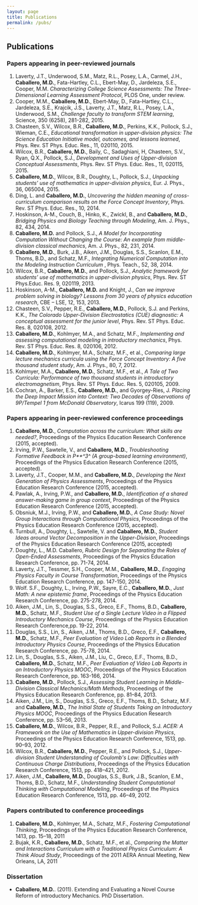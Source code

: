 ```yaml
---
layout: page
title: Publications
permalink: /pubs/
---
```


## Publications

### Papers appearing in peer-reviewed journals

1.  Laverty, J.T., Underwood, S.M., Matz, R.L., Posey, L.A., Carmel,
    J.H., **Caballero, M.D.**, Fata-Hartley, C.L., Ebert-May, D.,
    Jardeleza, S.E., Cooper, M.M. *Characterizing College Science
    Assessments: The Three-Dimensional Learning Assessment Protocol*,
    PLOS One, under review. [<i class='fa
    fa-file-text-o'></i>](http://arxiv.org/abs/1604.07770)
2.  Cooper, M.M., **Caballero, M.D.**, Ebert-May, D., Fata-Hartley,
    C.L., Jardeleza, S.E., Krajcik, J.S., Laverty, J.T., Matz, R.L.,
    Posey, L.A., Underwood, S.M., *Challenge faculty to transform STEM
    learning*, Science, 350 (6258), 281-282, 2015.
    [<i class='fa
    fa-file-text-o'></i>](http://www.sciencemag.org/content/350/6258/281.summary)
3.  Chasteen, S.V., Wilcox, B.R., **Caballero, M.D.**, Perkins, K.K.,
    Pollock, S.J., Wieman, C.E., *Educational transformation in
    upper-division physics: The Science Education Initiative model,
    outcomes, and lessons learned*, Phys. Rev. ST Phys. Educ. Res., 11,
    020110, 2015.
    [<i class='fa
    fa-file-text-o'></i>](http://journals.aps.org/prstper/abstract/10.1103/PhysRevSTPER.11.020110)
4.  Wilcox, B.R., **Caballero, M.D.**, Baily, C., Sadaghiani, H,
    Chasteen, S.V., Ryan, Q.X., Pollock, S.J., *Development and Uses of
    Upper-division Conceptual Assessments*, Phys. Rev. ST Phys. Educ.
    Res., 11, 020115, 2015.
    [<i class='fa
    fa-file-text-o'></i>](http://journals.aps.org/prstper/abstract/10.1103/PhysRevSTPER.11.020115)
5.  **Caballero, M.D.**, Wilcox, B.R., Doughty, L., Pollock, S.J.,
    *Unpacking students’ use of mathematics in upper-division
    physics*, Eur. J. Phys., 36, 065004, 2015.
    [<i class='fa
    fa-file-text-o'></i>](http://iopscience.iop.org/article/10.1088/0143-0807/36/6/065004/)
6.  Ding, L. and **Caballero, M.D.**, *Uncovering the hidden meaning of
    cross-curriculum comparison results on the Force Concept
    Inventory*, Phys. Rev. ST Phys. Educ. Res., 10, 2014.
    [<i class='fa
    fa-file-text-o'></i>](http://journals.aps.org/prstper/abstract/10.1103/PhysRevSTPER.10.020125)
7.  Hoskinson, A-M., Couch, B., Hinko, K., Zwickl, B., and
    **Caballero, M.D.**, *Bridging Physics and Biology Teaching through
    Modeling*, Am. J. Phys., 82, 434, 2014.
    [<i class='fa
    fa-file-text-o'></i>](http://scitation.aip.org/content/aapt/journal/ajp/82/5/10.1119/1.4870502)
8.  **Caballero, M.D.** and Pollock, S.J., *A Model for Incorporating
    Computation Without Changing the Course: An example from
    middle-division classical mechanics*, Am. J. Phys., 82, 231, 2014.
    [<i class='fa
    fa-file-text-o'></i>](http://scitation.aip.org/content/aapt/journal/ajp/82/3/10.1119/1.4837437)
9.  **Caballero, M.D.**, Burk, J.B., Aiken, J.M., Douglas, S.S.,
    Scanlon, E.M., Thoms, B.D., and Schatz, M.F., *Integrating Numerical
    Computation into the Modeling Instruction Curriculum* , Phys.
    Teach., 52, 38, 2014.
    [<i class='fa
    fa-file-text-o'></i>](http://scitation.aip.org/content/aapt/journal/tpt/52/1/10.1119/1.4849153)
10. Wilcox, B.R., **Caballero, M.D.**, and Pollock, S.J., *Analytic
    framework for students’ use of mathematics in upper-division
    physics*, Phys. Rev. ST Phys.Educ. Res. 9, 020119, 2013.
    [<i class='fa
    fa-file-text-o'></i>](http://journals.aps.org/prstper/abstract/10.1103/PhysRevSTPER.9.020119)
11. Hoskinson, A-M., **Caballero, M.D.** and Knight, J., *Can we improve
    problem solving in biology? Lessons from 30 years of physics
    education research*, CBE – LSE, 12, 153, 2013.
    [<i class='fa
    fa-file-text-o'></i>](http://www.lifescied.org/content/12/2/153.full.pdf+html)
12. Chasteen, S.V., Pepper, R.E., **Caballero, M.D.**, Pollock, S.J. and
    Perkins, K.K., *The Colorado Upper-Division Electrostatics (CUE)
    diagnostic: A conceptual assessment for the junior level*, Phys.
    Rev. ST Phys. Educ. Res. 8, 020108, 2012.
    [<i class='fa
    fa-file-text-o'></i>](http://journals.aps.org/prstper/abstract/10.1103/PhysRevSTPER.8.020108)
13. **Caballero, M.D.**, Kohlmyer, M.A., and Schatz, M.F., *Implementing
    and assessing computational modeling in introductory
    mechanics*, Phys. Rev. ST Phys. Educ. Res. 8, 020106, 2012.
    [<i class='fa
    fa-file-text-o'></i>](http://journals.aps.org/prstper/abstract/10.1103/PhysRevSTPER.8.020106)
14. **Caballero, M.D.**, Kohlmyer, M.A., Schatz, M.F., et al.,
    *Comparing large lecture mechanics curricula using the Force Concept
    Inventory: A five thousand student study*, Am. J. Phys., 80, 7,
    2012.
    [<i class='fa
    fa-file-text-o'></i>](http://scitation.aip.org/content/aapt/journal/ajp/80/7/10.1119/1.3703517)
15. Kohlmyer, M.A., **Caballero, M.D.**, Schatz, M.F., et al., *A Tale
    of Two Curricula: Performance of two thousand students in
    introductory electromagnetism*, Phys. Rev. ST Phys. Educ. Res. 5,
    020105, 2009.
    [<i class='fa
    fa-file-text-o'></i>](http://journals.aps.org/prstper/abstract/10.1103/PhysRevSTPER.5.020105)
16. Cochran, A., Barker, E.S., **Caballero, M.D.**, and Gyorgey-Ries, J.
    *Placing the Deep Impact Mission into Context: Two Decades of
    Observations of 9P/Tempel 1 from McDonald Observatory*, Icarus 199
    (119), 2009.
    [<i class='fa
    fa-file-text-o'></i>](http://www.sciencedirect.com/science/article/pii/S0019103508003102)

### Papers appearing in peer-reviewed conference proceedings

1.  **Caballero, M.D.**, *Computation across the curriculum: What skills
    are needed?*, Proceedings of the Physics Education Research
    Conference (2015, accepted).
2.  Irving, P.W., Sawtelle, V., and **Caballero, M.D.**,
    *Troubleshooting Formative Feedback in P<span
    class="math inline">**^3^</span> (A group-based
    learning environment)*, Proceedings of the Physics Education
    Research Conference (2015, accepted).
3.  Laverty, J.T., Cooper, M.M., and **Caballero, M.D.**, *Developing
    the Next Generation of Physics Assessments*, Proceedings of the
    Physics Education Research Conference (2015, accepted).
4.  Pawlak, A., Irving, P.W., and **Caballero, M.D.**, *Identification
    of a shared answer-making game in group context*, Proceedings of the
    Physics Education Research Conference (2015, accepted).
5.  Obsniuk, M.J., Irving, P.W., and **Caballero, M.D.**, *A Case Study:
    Novel Group Interactions through Computational Physics*, Proceedings
    of the Physics Education Research Conference (2015, accepted).
6.  Turnbull, A., Doughty, L., Sawtelle, V. and **Caballero, M.D.**,
    *Student Ideas around Vector Decomposition in the Upper-Division*,
    Proceedings of the Physics Education Research Conference
    (2015, accepted)
7.  Doughty, L., M.D. Caballero, *Rubric Design for Separating the Roles
    of Open-Ended Assessments*, Proceedings of the Physics Education
    Research Conference, pp. 71-74, 2014.
    [<i class='fa
    fa-file-text-o'></i>](http://www.compadre.org/per/items/detail.cfm?ID=13451)
8.  Laverty, J.T., Tessmer, S.H., Cooper, M.M., **Caballero, M.D.**,
    *Engaging Physics Faculty in Course Transformation*, Proceedings of
    the Physics Education Research Conference, pp. 147-150, 2014.
    [<i class='fa
    fa-file-text-o'></i>](http://www.compadre.org/per/items/detail.cfm?ID=13470)
9.  Wolf. S.F., Doughty, L., Irving, P.W., Sayre, E.C.,
    **Caballero, M.D.**, *Just Math: A new epistemic frame*, Proceedings
    of the Physics Education Research Conference, pp. 275-278, 2014.
    [<i class='fa
    fa-file-text-o'></i>](http://www.compadre.org/per/items/detail.cfm?ID=13511)
10. Aiken, J.M., Lin, S., Douglas, S.S., Greco, E.F., Thoms, B.D.,
    **Caballero, M.D.**, Schatz, M.F., *Student Use of a Single Lecture
    Video in a Flipped Introductory Mechanics Course*, Proceedings of
    the Physics Education Research Conference,pp. 19-22, 2014.
    [<i class='fa
    fa-file-text-o'></i>](http://www.compadre.org/per/items/detail.cfm?ID=13438)
11. Douglas, S.S., Lin, S., Aiken, J.M., Thoms, B.D., Greco, E.F.,
    **Caballero, M.D.**, Schatz, M.F., *Peer Evaluation of Video Lab
    Reports in a Blended Introductory Physics Course*, Proceedings of
    the Physics Education Research Conference, pp. 75-78, 2014.
    [<i class='fa
    fa-file-text-o'></i>](http://www.compadre.org/per/items/detail.cfm?ID=13452)
12. Lin, S., Douglas, S.S., Aiken, J.M., Liu, C., Greco, E.F., Thoms,
    B.D., **Caballero, M.D.**, Schatz, M.F., *Peer Evaluation of Video
    Lab Reports in an Introductory Physics MOOC*, Proceedings of the
    Physics Education Research Conference, pp. 163-166, 2014.
    [<i class='fa
    fa-file-text-o'></i>](http://www.compadre.org/per/items/detail.cfm?ID=13474)
13. **Caballero, M.D.**, Pollock, S.J., *Assessing Student Learning in
    Middle-Division Classical Mechanics/Math Methods*, Proceedings of
    the Physics Education Research Conference, pp. 81–84, 2013.
    [<i class='fa
    fa-file-text-o'></i>](http://www.compadre.org/per/items/detail.cfm?ID=13113)
14. Aiken, J.M., Lin, S., Douglas, S.S., Greco, E.F., Thoms, B.D.,
    Schatz, M.F. and **Caballero, M.D.**, *The Initial State of Students
    Taking an Introductory Physics MOOC*, Proceedings of the Physics
    Education Research Conference, pp. 53–56, 2013.
    [<i class='fa
    fa-file-text-o'></i>](http://www.compadre.org/per/items/detail.cfm?ID=13095)
15. **Caballero, M.D.**, Wilcox, B.R., Pepper, R.E., and Pollock, S.J.
    *ACER: A Framework on the Use of Mathematics in Upper-division
    Physics*, Proceedings of the Physics Education Research Conference,
    1513, pp. 90–93, 2012.
    [<i class='fa
    fa-file-text-o'></i>](http://scitation.aip.org/content/aip/proceeding/aipcp/10.1063/1.4789659)
16. Wilcox, B.R., **Caballero, M.D.**, Pepper, R.E., and Pollock, S.J.,
    *Upper-division Student Understanding of Coulomb's Law: Difficulties
    with Continuous Charge Distributions*, Proceedings of the Physics
    Education Research Conference, 1513, pp. 418–421, 2012.
    [<i class='fa
    fa-file-text-o'></i>](http://scitation.aip.org/content/aip/proceeding/aipcp/10.1063/1.4789741)
17. Aiken, J.M., **Caballero, M.D.**, Douglas, S.S., Burk, J.B.,
    Scanlon, E.M., Thoms, B.D., Schatz, M.F., *Understanding Student
    Computational Thinking with Computational Modeling*, Proceedings of
    the Physics Education Research Conference, 1513, pp. 46–49, 2012.
    [<i class='fa
    fa-file-text-o'></i>](http://scitation.aip.org/content/aip/proceeding/aipcp/10.1063/1.4789648)

### Papers contributed to conference proceedings

1.  **Caballero, M.D.**, Kohlmyer, M.A., Schatz, M.F., *Fostering
    Computational Thinking*, Proceedings of the Physics Education
    Research Conference, 1413, pp. 15–18, 2011
    [<i class='fa
    fa-file-text-o'></i>](http://www.compadre.org/per/items/detail.cfm?ID=11799)
2.  Bujak, K.R., **Caballero, M.D.**, Schatz, M.F., et al., *Comparing
    the Matter and Interactions Curriculum with a Traditional Physics
    Curriculum: A Think Aloud Study*, Proceedings of the 2011 AERA
    Annual Meeting, New Orleans, LA, 2011
    [<i class='fa
    fa-file-text-o'></i>](http://arxiv.org/abs/1011.5449)

### Dissertation

-   **Caballero, M.D.**. (2011). Extending and Evaluating a Novel Course
    Reform of introductory Mechanics. PhD Dissertation.
    [<i class='fa
    fa-file-text-o'></i>](http://arxiv.org/abs/1112.5593)